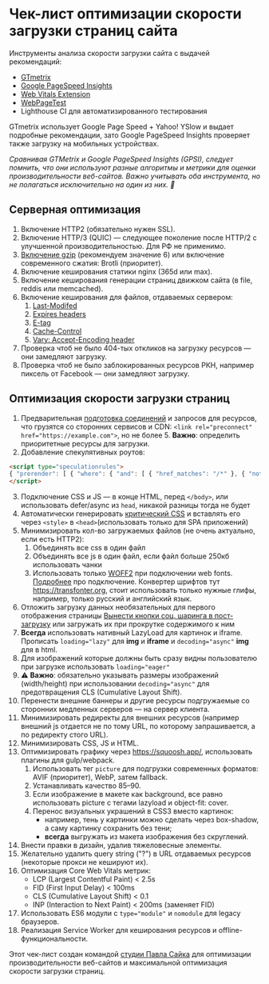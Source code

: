 
Чек-лист оптимизации скорости загрузки страниц сайта
====================
Инструменты анализа скорости загрузки сайта с выдачей рекомендаций:

* [GTmetrix](http://gtmetrix.com/)
* [Google PageSpeed Insights](https://developers.google.com/speed/pagespeed/insights/)
* [Web Vitals Extension](https://chrome.google.com/webstore/detail/web-vitals/ahfhijdlegdabablpippeagghigmibma)
* [WebPageTest](https://www.webpagetest.org/)
* Lighthouse CI для автоматизированного тестирования

GTmetrix использует Google Page Speed + Yahoo! YSlow и выдает подробные рекомендации, зато Google PageSpeed Insights
проверяет также загрузку на мобильных устройствах.

_Сравнивая GTMetrix и Google PageSpeed Insights (GPSI), следует помнить, что они используют разные алгоритмы и метрики для оценки производительности веб-сайтов. Важно учитывать оба
инструмента, но не полагаться исключительно на один из них. 🧐_

## Серверная оптимизация

1. Включение HTTP2 (обязательно нужен SSL).
2. Включение HTTP/3 (QUIC) &mdash; следующее поколение после HTTP/2 с улучшенной производительностью. Для РФ не применимо. 
2. [Включение gzip](http://gtmetrix.com/enable-gzip-compression.html) (рекомендуем значение 6) или включение современного сжатия: Brotli (приоритет).
3. Включение кеширования статики nginx (365d или max).
3. Включение кеширования генерации страниц движком сайта (в file, reddis или memcached).
4. Включение кеширования для файлов, отдаваемых сервером:
    1. [Last-Modifed](http://last-modified.com/ru/)
    2. [Expires headers](http://gtmetrix.com/add-expires-headers.html)
    2. [E-tag](https://developers.google.com/web/fundamentals/performance/optimizing-content-efficiency/http-caching#validating-cached-responses-with-etags)
    3. [Cache-Control](https://developers.google.com/web/fundamentals/performance/optimizing-content-efficiency/http-caching#cache-control)
    4. [Vary: Accept-Encoding header](https://www.maxcdn.com/blog/accept-encoding-its-vary-important/)
5. Проверка чтоб не было 404-тых откликов на загрузку ресурсов — они замедляют загрузку.
6. Проверка чтоб не было заблокированных ресурсов РКН, например пиксель от Facebook — они замедляют загрузку.

## Оптимизация скорости загрузки страниц

1. Предварительная [подготовка соединений](https://developer.mozilla.org/en-US/docs/Web/HTML/Attributes/rel/preconnect) и запросов для ресурсов, что грузятся со сторонних сервисов и CDN: `<link rel="preconnect" href="https://example.com">`, но не более 5. **Важно**: определить приоритетные ресурсы для загрузки.
2. Добавление спекулятивных роутов: 
```html
<script type="speculationrules"> 
{ "prerender": [ { "where": { "and": [ { "href_matches": "/*" }, { "not": { "selector_matches": ".no-prerender" } }, { "not" : {"selector_matches" : "[target=_blank]"}}, { "not": { "selector_matches": "[rel~=nofollow]" } } ] }, "eagerness" : "moderate" } ]}
</script>
```
3. Подключение CSS и JS &mdash; в конце HTML, перед `</body>`, или использовать defer/async из `head`, никакой разницы тогда не будет
4. Автоматически генерировать [критический CSS](https://github.com/addyosmani/critical) и вставлять его через `<style>`
   в `<head>`(использовать только для SPA приложений)
5. Минимизировать кол-во загружаемых файлов (не очень актуально, если есть HTTP2):
    1. Объединять все css в один файл
    2. Объединять все js в один файл, если файл больше 250кб использовать чанки
    3. Использовать только [WOFF2](http://caniuse.com/#search=woff2) при подключении web fonts. [Подробнее](http://bdadam.com/blog/better-webfont-loading-with-localstorage-and-woff2.html) про подключение. Конвертер шрифтов тут https://transfonter.org, стоит использовать только нужные глифы, например, только русский и английский язык.
6. Отложить загрузку данных необязательных для первого отображения страницы [Вынести кнопки соц. шаринга в пост-загрузку](https://github.com/ideus-team/bem-snippets/blob/master/js-socialSharePreload/README.md) или загружать их при прокрутке содержимого к ним
7.  **Всегда** использовать нативный LazyLoad для картинок и iframe. Прописать `loading="lazy"` для **img** и **iframe** и `decoding="async"` **img** для в html. 
8. Для изображений которые должны быть сразу видны пользователю при загрузке использовать `loading="eager"`
9. ⚠️ **Важно**: обязательно указывать размеры изображений (width/height) при использовании `decoding="async"` для предотвращения CLS (Cumulative Layout Shift).
10. Перенести внешние баннеры и другие ресурсы подгружаемые со сторонних медленных серверов — на сервер клиента.
11. Минимизировать редиректы для внешних ресурсов (например внешний js отдается не по тому URL, по которому
    запрашивается, а по редиректу стого URL).
12. Минимизировать CSS, JS и HTML.
13. Оптимизировать графику через https://squoosh.app/, использовать плагины для gulp/webpack.
	1. Использовать тег `picture` для подгрузки современных форматов: AVIF (приоритет), WebP, затем fallback.
    2. Устанавливать качество 85–90.
	3. Если изображение в макете как background, все равно использовать picture с тегами lazyload и object-fit: cover.
	4. Перенос визуальных украшений в CSS3 вместо картинок:
		- например, тень у картинки можно сделать через box-shadow, а саму картинку сохранить без тени;
		- **всегда** выгружать из макета изображения без скруглений.
14. Внести правки в дизайн, удалив тяжеловесные элементы.
15. Желательно удалить query string ("?") в URL отдаваемых ресурсов (некоторые прокси не кешируют их).
16. Оптимизация Core Web Vitals метрик:
    - LCP (Largest Contentful Paint) < 2.5s
    - FID (First Input Delay) < 100ms
    - CLS (Cumulative Layout Shift) < 0.1
    - INP (Interaction to Next Paint) < 200ms (заменяет FID)
17. Использовать ES6 модули с `type="module"` и `nomodule` для legacy браузеров.
18. Реализация Service Worker для кеширования ресурсов и offline-функциональности.

Этот чек-лист создан командой [студии Павла Сайка](https://palpalych.ru/ "Комплексные решения интернет-маркетинга") для оптимизации производительности веб-сайтов и максимальной оптимизация скорости загрузки страниц.
